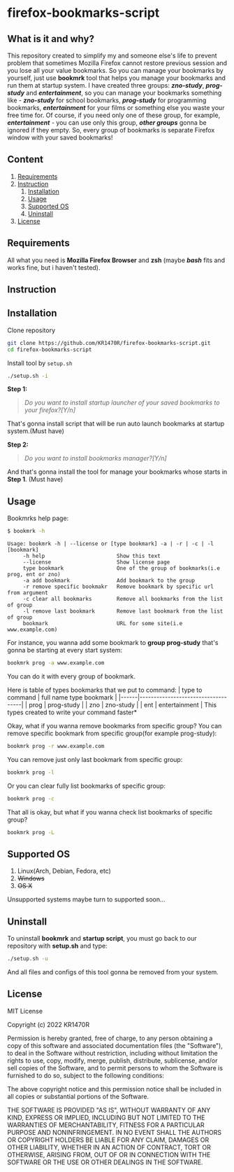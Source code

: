 
# firefox-bookmarks-script
## What is it and why?
This repository created to simplify my and someone else's life to prevent problem that sometimes Mozilla Firefox cannot restore previous session and you lose all your value bookmarks. So you can manage your bookmarks by yourself, just use **bookmrk** tool that helps you manage your bookmarks and run them at startup system. I have created three groups: ***zno-study***, ***prog-study*** and ***entertainment***, so you can manage your bookmarks something like - ***zno-study*** for school bookmarks, ***prog-study*** for programming bookmarks, ***entertainment*** for your films or something else you waste your free time for. Of course, if you need only one of these group, for example, ***entertainment*** - you can use only this group, ***other groups*** gonna be ignored if they empty. So, every group of bookmarks is separate Firefox window with your saved bookmarks!

## Content
 1. [Requirements][1]
 2. [Instruction][2]
	 1) [Installation][2.1]
	 2) [Usage][2.2]
	 3) [Supported OS][2.3]
	 4) [Uninstall][2.4]
 3. [License][3] 

## Requirements
All what you need is **Mozilla Firefox Browser** and **zsh** (maybe ***bash*** fits and works fine, but i haven't tested).

## Instruction

## Installation
Clone repository
```bash
git clone https://github.com/KR1470R/firefox-bookmarks-script.git 
cd firefox-bookmarks-script
```
Install tool by `setup.sh`
``` bash
./setup.sh -i
```
**Step 1:** 

> *Do you want to install startup launcher of your saved bookmarks to your firefox?[Y/n]*

That's gonna install script that will be run auto launch bookmarks at startup system.(Must have)

**Step 2:**

> *Do you want to install bookmarks manager?[Y/n]*

And that's gonna install the tool for manage your bookmarks whose starts in **Step 1**. (Must have)

## Usage

Bookmrks help page:
```bash
$ bookmrk -h
```
    Usage: bookmrk -h | --license or [type bookmark] -a | -r | -c | -l [bookmark]
         -h help                       Show this text
         --license                     Show license page
         type bookmark                 One of the group of bookmarks(i.e prog, ent or zno) 
         -a add bookmark               Add bookmark to the group
         -r remove specific bookmakr   Remove bookmark by specific url from argument
         -c clear all bookmarks        Remove all bookmarks from the list of group
         -l remove last bookmark       Remove last bookmark from the list of group
         bookmark                      URL for some site(i.e www.example.com)
         
For instance, you wanna add some bookmark to **group prog-study** that's gonna be starting at every start system:
```bash
bookmrk prog -a www.example.com 
```
You can do it with every group of bookmark. 

Here is table of types bookmarks that we put to command: 
| type to command | full name type bookmark |
|------|------------------------------------|
| prog | prog-study                         |
| zno  | zno-study                          |
| ent  | entertainment                      |
This types created to write your command faster*

Okay, what if you wanna remove bookmarks from specific group?
You can remove specific bookmark from specific group(for example prog-study):
```bash
bookmrk prog -r www.example.com
```   
   You can remove just only last bookmark from specific group:
```bash 
bookmrk prog -l
```
Or you can clear fully list bookmarks of specific group: 
```bash
bookmrk prog -c
```
That all is okay, but what if you wanna check list bookmarks of specific group?
```bash
bookmrk prog -L 
```
## Supported OS
1. Linux(Arch, Debian, Fedora, etc)
2. ~~Windows~~ 
3. ~~OS X~~

Unsupported systems maybe turn to supported soon...

## Uninstall
To uninstall **bookmrk** and **startup script**, you must go back to our repository with **setup.sh** and type:
```bash
./setup.sh -u
```
And all files and configs of this tool gonna be removed from your system.

## License
MIT License

Copyright (c) 2022 KR1470R

Permission is hereby granted, free of charge, to any person obtaining a copy
of this software and associated documentation files (the "Software"), to deal
in the Software without restriction, including without limitation the rights
to use, copy, modify, merge, publish, distribute, sublicense, and/or sell
copies of the Software, and to permit persons to whom the Software is
furnished to do so, subject to the following conditions:

The above copyright notice and this permission notice shall be included in all
copies or substantial portions of the Software.

THE SOFTWARE IS PROVIDED "AS IS", WITHOUT WARRANTY OF ANY KIND, EXPRESS OR
IMPLIED, INCLUDING BUT NOT LIMITED TO THE WARRANTIES OF MERCHANTABILITY,
FITNESS FOR A PARTICULAR PURPOSE AND NONINFRINGEMENT. IN NO EVENT SHALL THE
AUTHORS OR COPYRIGHT HOLDERS BE LIABLE FOR ANY CLAIM, DAMAGES OR OTHER
LIABILITY, WHETHER IN AN ACTION OF CONTRACT, TORT OR OTHERWISE, ARISING FROM,
OUT OF OR IN CONNECTION WITH THE SOFTWARE OR THE USE OR OTHER DEALINGS IN THE
SOFTWARE.

[1]:https://github.com/KR1470R/firefox-bookmarks-script#requirements
[2]:https://github.com/KR1470R/firefox-bookmarks-script#instruction
[2.1]:https://github.com/KR1470R/firefox-bookmarks-script#installation
[2.2]:https://github.com/KR1470R/firefox-bookmarks-script#usage
[2.3]:https://github.com/KR1470R/firefox-bookmarks-script#unsupported_os
[2.4]:https://github.com/KR1470R/firefox-bookmarks-script#uninstall
[3]:https://github.com/KR1470R/firefox-bookmarks-script#license
